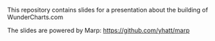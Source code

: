 This repository contains slides for a presentation about the building of
WunderCharts.com

The slides are powered by Marp: https://github.com/yhatt/marp
